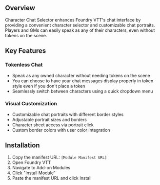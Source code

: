## Overview
Character Chat Selector enhances Foundry VTT's chat interface by providing a convenient character selector and customizable chat portraits. Players and GMs can easily speak as any of their characters, even without tokens on the scene.

## Key Features

### Tokenless Chat
- Speak as any owned character without needing tokens on the scene
- You can choose to have your chat messages display properly in token style even if you don't place a token  
- Seamlessly switch between characters using a quick dropdown menu

### Visual Customization
- Customizable chat portraits with different border styles
- Adjustable portrait sizes and borders
- Character sheet access via portrait click
- Custom border colors with user color integration

## Installation
1. Copy the manifest URL: `[Module Manifest URL]`
2. Open Foundry VTT
3. Navigate to Add-on Modules
4. Click "Install Module"
5. Paste the manifest URL and click Install
